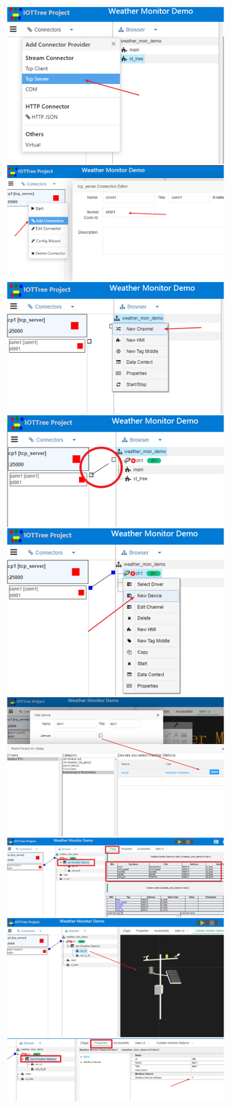 











<img src="../img/tcpserver_add.png">




<img src="../img/tcpserver_conn_add.png"/>




<img src="../img/ch_add.png" />




<img src="../img/join1.png" />




<img src="../img/dev_add.png">




<img src="../img/dev_add_selection.png"/>




<img src="../img/dev_add_tags.png">





<img src="../img/dev_add_hmi.png">




<img src="../img/dev_add_pms.png">














[qn_devdef]:./quick_know_device_definition.md
[qn_hmi]:./quick_know_hmi.md
[qn_hmi_w]:./quick_know_hmi_edit.md

[quick_start]:../quick_start.md
[qn_tcpserver_wizard]: ./quick_know_tcpserver_wizard.md
